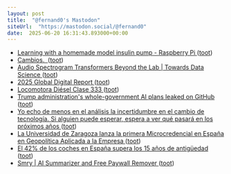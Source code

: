 ```yaml
---
layout: post
title:  "@fernand0's Mastodon"
siteUrl:  "https://mastodon.social/@fernand0"
date:  2025-06-20 16:31:43.893000+00:00
---
```

*  [Learning with a homemade model insulin pump - Raspberry Pi ](https://www.raspberrypi.com/news/learning-with-a-homemade-model-insulin-pump) ([toot](https://mastodon.social/@fernand0/114716646038745427))
*  [Cambios.  ](https://avecesunafoto.wordpress.com/2025/06/20/cambios-2) ([toot](https://mastodon.social/@fernand0/114716612231115582))
*  [Audio Spectrogram Transformers Beyond the Lab \| Towards Data Science ](https://towardsdatascience.com/audio-spectrogram-transformers-beyond-the-lab) ([toot](https://mastodon.social/@fernand0/114716450065806411))
*  [2025 Global Digital Report ](https://www.meltwater.com/en/global-digital-trend) ([toot](https://mastodon.social/@fernand0/114716074889907953))
*  [Locomotora Diésel Clase 333 ](https://www.flickr.com/photos/fernand0/54598341493) ([toot](https://mastodon.social/@fernand0/114715959143525787))
*  [Trump administration's whole-government AI plans leaked on GitHub ](https://www.theregister.com/2025/06/10/trump_admin_leak_government_ai_plan) ([toot](https://mastodon.social/@fernand0/114715913372502233))
*  [Yo echo de menos en el análisis la incertidumbre en el cambio de tecnología. Si alguien puede esperar, espera a ver qué pasará en los próximos años ](https://mastodon.social/@fernand0/114715878527338867) ([toot](https://mastodon.social/@fernand0/114715878527338867))
*  [La Universidad de Zaragoza lanza la primera Microcredencial en España en Geopolítica Aplicada a la Empresa ](https://www.unizar.es/actualidad/vernoticia_ng.php?id=9087) ([toot](https://mastodon.social/@fernand0/114715706519993674))
*  [El 42% de los coches en España supera los 15 años de antigüedad ](https://neomotor.epe.es/actualidad/el-42-de-los-coches-en-espana-supera-los-15-anos-de-antiguedad-EI192152) ([toot](https://mastodon.social/@fernand0/114715432919105306))
*  [Smry \| AI Summarizer and Free Paywall Remover ](https://www.smry.ai) ([toot](https://mastodon.social/@fernand0/114715126383504999))
